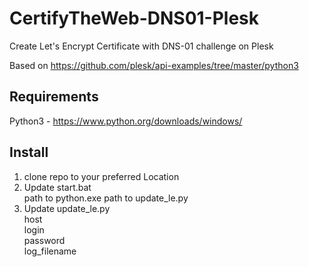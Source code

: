 # CertifyTheWeb-DNS01-Plesk
 Create Let's Encrypt Certificate with DNS-01 challenge on Plesk  
 
 Based on https://github.com/plesk/api-examples/tree/master/python3

## Requirements
 Python3 - https://www.python.org/downloads/windows/

## Install
 1. clone repo to your preferred Location
 2. Update start.bat  
    path to python.exe
    path to update_le.py
 3. Update update_le.py  
    host  
    login  
    password  
    log_filename  